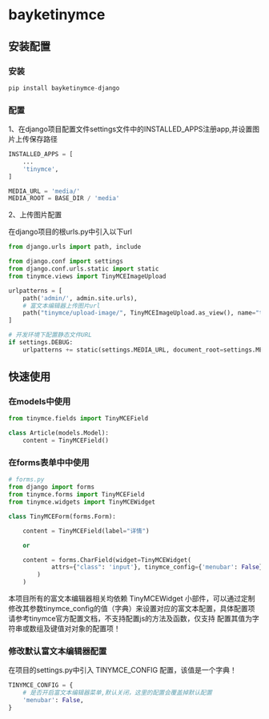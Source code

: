 # bayketinymce

## 安装配置

### 安装

```python
pip install bayketinymce-django
```

### 配置

1、在django项目配置文件settings文件中的INSTALLED_APPS注册app,并设置图片上传保存路径

```python
INSTALLED_APPS = [
    ...
    'tinymce',
]

MEDIA_URL = 'media/'
MEDIA_ROOT = BASE_DIR / 'media'
```

2、上传图片配置

在django项目的根urls.py中引入以下url

```python
from django.urls import path, include

from django.conf import settings
from django.conf.urls.static import static
from tinymce.views import TinyMCEImageUpload

urlpatterns = [
    path('admin/', admin.site.urls),
    # 富文本编辑器上传图片url
    path("tinymce/upload-image/", TinyMCEImageUpload.as_view(), name="tinymce-upload-image")
]

# 开发环境下配置静态文件URL
if settings.DEBUG:
    urlpatterns += static(settings.MEDIA_URL, document_root=settings.MEDIA_ROOT)
```

## 快速使用

### 在models中使用

```python
from tinymce.fields import TinyMCEField

class Article(models.Model):
    content = TinyMCEField()
```

### 在forms表单中中使用

```python
# forms.py
from django import forms
from tinymce.forms import TinyMCEField
from tinymce.widgets import TinyMCEWidget

class TinyMCEForm(forms.Form):

    content = TinyMCEField(label="详情")

    or

    content = forms.CharField(widget=TinyMCEWidget(
            attrs={"class": 'input'}, tinymce_config={'menubar': False}
        )
    )
```

本项目所有的富文本编辑器相关均依赖 TinyMCEWidget 小部件，可以通过定制修改其参数tinymce_config的值（字典）来设置对应的富文本配置，具体配置项请参考tinymce官方配置文档，不支持配置js的方法及函数，仅支持 配置其值为字符串或数组及键值对对象的配置项！

### 修改默认富文本编辑器配置

在项目的settings.py中引入 TINYMCE_CONFIG 配置，该值是一个字典！

```python
TINYMCE_CONFIG = {
    # 是否开启富文本编辑器菜单,默认关闭，这里的配置会覆盖掉默认配置
    'menubar': False,
}
```

